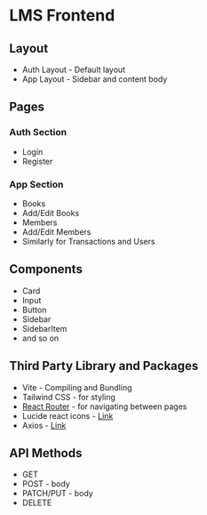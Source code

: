 # LMS Frontend

## Layout

- Auth Layout - Default layout
- App Layout - Sidebar and content body

## Pages

### Auth Section

- Login
- Register

### App Section

- Books
- Add/Edit Books
- Members
- Add/Edit Members
- Similarly for Transactions and Users

## Components

- Card
- Input
- Button
- Sidebar
- SidebarItem
- and so on

## Third Party Library and Packages

- Vite - Compiling and Bundling
- Tailwind CSS - for styling
- [React Router](https://reactrouter.com/start/declarative/installation) - for navigating between pages
- Lucide react icons - [Link](https://lucide.dev/guide/packages/lucide-react)
- Axios - [Link](https://axios-http.com/docs/intro)

## API Methods

- GET
- POST - body
- PATCH/PUT - body
- DELETE
